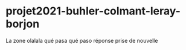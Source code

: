 # projet2021-buhler-colmant-leray-borjon

La zone
olalala
qué pasa qué paso
réponse prise de nouvelle 